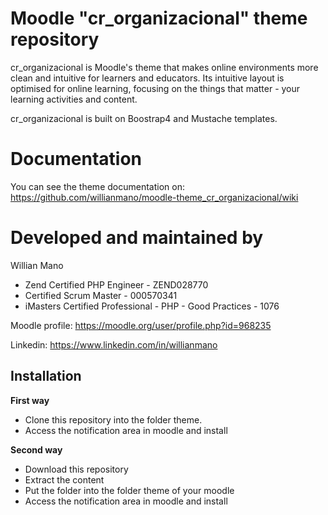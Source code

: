 Moodle "cr_organizacional" theme repository
===============================

cr_organizacional is Moodle's theme that makes online environments more clean and intuitive for learners and educators. Its intuitive layout is optimised for online learning, focusing on the things that matter - your learning activities and content.

cr_organizacional is built on Boostrap4 and Mustache templates.

Documentation
=============

You can see the theme documentation on: https://github.com/willianmano/moodle-theme_cr_organizacional/wiki

Developed and maintained by
===========================
Willian Mano
 - Zend Certified PHP Engineer - ZEND028770
 - Certified Scrum Master - 000570341
 - iMasters Certified Professional - PHP - Good Practices - 1076

Moodle profile: https://moodle.org/user/profile.php?id=968235

Linkedin: https://www.linkedin.com/in/willianmano

Installation
------------

**First way**

- Clone this repository into the folder theme.
- Access the notification area in moodle and install

**Second way**

- Download this repository
- Extract the content
- Put the folder into the folder theme of your moodle
- Access the notification area in moodle and install
